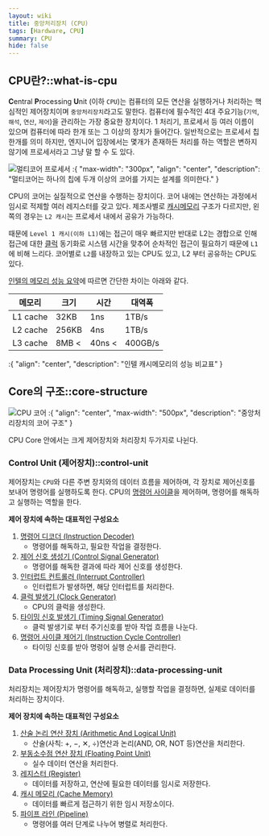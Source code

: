 ```yaml
---
layout: wiki
title: 중앙처리장치 (CPU)
tags: [Hardware, CPU]
summary: CPU
hide: false
---
```


## CPU란?::what-is-cpu

**C**entral **P**rocessing **U**nit (이하 `CPU`)는 컴퓨터의 모든 연산을 실행하거나 처리하는 핵심적인 제어장치이며 `중앙처리장치`라고도 말한다. 
컴퓨터에 필수적인 4대 주요기능(`기억`, `해석`, `연산`, `제어`)을 관리하는 가장 중요한 장치이다.
1
처리기, 프로세서 등 여러 이름이 있으며 컴퓨터에 따라 한개 또는 그 이상의 장치가 들어간다. 일반적으로는 프로세서 칩 한개를 의미 하지만, 엔지니어 입장에서는 몇개가 존재하든 처리를 하는 역할은 변하지 않기에 프로세서라고 그냥 말 할 수 도 있다.  

![멀티코어 프로세서](/post/computer/multicore-processor.png)
:{ "max-width": "300px", "align": "center", "description": "멀티코어는 하나의 칩에 두개 이상의 코어를 가지는 설계를 의미한다." }

CPU의 코어는 실질적으로 연산을 수행하는 장치이다. 코어 내에는 연산하는 과정에서 임시로 적제할 여러 레지스터를 갖고 있다.
제조사별로 [캐시메모리]() 구조가 다르지만, 왼쪽의 경우는 `L2 캐시`는 프로세서 내에서 공유가 가능하다.  

때문에 `Level 1 캐시(이하 L1)`에는 접근이 매우 빠르지만 반대로 L2는 경합으로 인해 접근에 대한 [클럭]() 동기화로 시스템 시간을 맞추어 순차적인 접근이 필요하기 때문에 `L1`에 비해 느리다.
코어별로 `L2`를 내장하고 있는 CPU도 있고, L2 부터 공유하는 CPU도 있다.

[인텔의 메모리 성능 요약](https://www.intel.com/content/www/us/en/developer/articles/technical/memory-performance-in-a-nutshell.html)에 따르면 간단한 차이는 아래와 같다.

| 메모리      | 크기    | 시간     | 대역폭    |
|----------|-------|--------|--------|
| L1 cache | 32KB  | 1ns    | 1TB/s  |
| L2 cache | 256KB | 4ns    | 1TB/s  |
| L3 cache | 8MB < | 40ns < | 400GB/s | 
:{ "align": "center", "description": "인텔 캐시메모리의 성능 비교표" }

## Core의 구조::core-structure

![CPU 코어](/post/computer/cpu-core-structure.png)
:{ "align": "center", "max-width": "500px", "description": "중앙처리장치의 코어 구조" }

CPU Core 안에서는 크게 제어장치와 처리장치 두가지로 나뉜다.

### Control Unit (제어장치)::control-unit

제어장치는 `CPU`와 다른 주변 장치와의 데이터 흐름을 제어하며, 각 장치로 제어신호를 보내어 명령어를 실행하도록 한다.
CPU의 [명령어 사이클]()을 제어하며, 명령어를 해독하고 실행하는 역할을 한다.

**제어 장치에 속하는 대표적인 구성요소**

1. [명령어 디코더 (Instruction Decoder)]()
    * 명령어를 해독하고, 필요한 작업을 결정한다.
2. [제어 신호 생성기 (Control Signal Generator)]()
    * 명령어를 해독한 결과에 따라 제어 신호를 생성한다.
3. [인터럽트 컨트롤러 (Interrupt Controller)]()
    * 인터럽트가 발생하면, 해당 인터럽트를 처리한다.
4. [클럭 발생기 (Clock Generator)]()
    * CPU의 클럭을 생성한다.
5. [타이밍 신호 발생기 (Timing Signal Generator)]()
    * 클럭 발생기로 부터 주기신호를 받아 작업 흐름을 나눈다.
6. [명령어 사이클 제어기 (Instruction Cycle Controller)]()
    * 타이밍 신호를 받아 명령어 실행 순서를 관리한다.

### Data Processing Unit (처리장치)::data-processing-unit

처리장치는 제어장치가 명령어를 해독하고, 실행할 작업을 결정하면, 실제로 데이터를 처리하는 장치이다.

**제어 장치에 속하는 대표적인 구성요소**

1. [산술 논리 연산 장치 (Arithmetic And Logical Unit)]()
    * 산술(사칙: +, −, ✕, ÷)연산과 논리(AND, OR, NOT 등)연산을 처리한다.
2. [부동소수점 연산 장치 (Floating Point Unit)]()
    * 실수 데이터 연산을 처리한다.
3. [레지스터 (Register)]()
    * 데이터를 저장하고, 연산에 필요한 데이터를 임시로 저장한다.
4. [캐시 메모리 (Cache Memory)]()
    * 데이터를 빠르게 접근하기 위한 임시 저장소이다.
5. [파이프 라인 (Pipeline)]()
    * 명령어를 여러 단계로 나누어 병렬로 처리한다.
